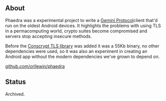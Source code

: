 ## About

Phaedra was a experimental project to write a [Gemini Protocol](https://en.wikipedia.org/wiki/Gemini_(protocol))client that'd run on the oldest Android devices. It highlights the problems with using TLS in a permacomputing world, crypto suites become compromised and servers stop accepting insecure methods. 

Before the [Conscrypt TLS library](https://github.com/google/conscrypt) was added it was a 55Kb binary, no other dependencies were used, so it was also an experiment in creating an Android app without the modern dependencies we've grown to depend on.

[github.com/orllewin/phaedra](https://github.com/orllewin/phaedra)

## Status

Archived.